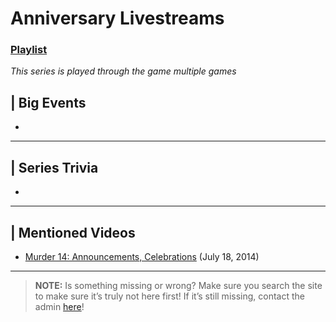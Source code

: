# Anniversary Livestreams
### [Playlist](https://www.youtube.com/playlist?list=PLwljWXtmIKiSzbw3HuSRtnuR4-h_APaUT)
*This series is played through the game multiple games*

## | Big Events
- 

----

## | Series Trivia
- 

----
 
## | Mentioned Videos
- [Murder 14: Announcements, Celebrations](https://youtu.be/Tmn4m60nE5g) \(July 18, 2014)
 
----
 
> **NOTE:** Is something missing or wrong? Make sure you search the site to make sure it’s truly not here first! If it’s still missing, contact the admin [here](../chapter_2.md)!